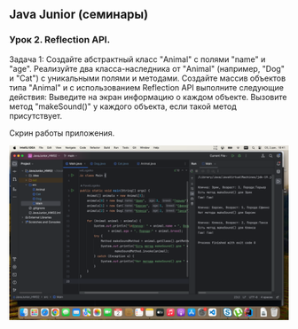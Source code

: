 ## Java Junior (семинары)

### Урок 2. Reflection API.

Задача 1:
Создайте абстрактный класс "Animal" с полями "name" и "age".
Реализуйте два класса-наследника от "Animal" (например, "Dog" и "Cat") с уникальными полями и методами.
Создайте массив объектов типа "Animal" и с использованием Reflection API выполните следующие действия:
Выведите на экран информацию о каждом объекте.
Вызовите метод "makeSound()" у каждого объекта, если такой метод присутствует.

Скрин работы приложения.


![1](https://github.com/PavelLogeiko/JavaJunior_HW02/blob/main/images/1_.png)
